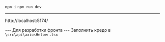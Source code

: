 `npm i`
`npm run dev`
****
http://localhost:5174/


--- Для разработки фронта ---
Заполнить кредо в ```\src\api\axiosHelper.tsx```